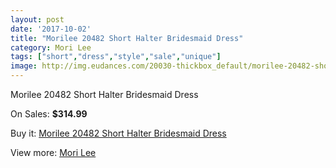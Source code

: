 ```yaml
---
layout: post
date: '2017-10-02'
title: "Morilee 20482 Short Halter Bridesmaid Dress"
category: Mori Lee
tags: ["short","dress","style","sale","unique"]
image: http://img.eudances.com/20030-thickbox_default/morilee-20482-short-halter-bridesmaid-dress.jpg
---
```

Morilee 20482 Short Halter Bridesmaid Dress

On Sales: **$314.99**
<a href="https://www.eudances.com/en/mori-lee/5999-morilee-20482-short-halter-bridesmaid-dress.html"><amp-img layout="responsive" width="600" height="600" src="//img.eudances.com/20030-thickbox_default/morilee-20482-short-halter-bridesmaid-dress.jpg" alt="Morilee 20482 Short Halter Bridesmaid Dress 0" /></a>
<a href="https://www.eudances.com/en/mori-lee/5999-morilee-20482-short-halter-bridesmaid-dress.html"><amp-img layout="responsive" width="600" height="600" src="//img.eudances.com/20032-thickbox_default/morilee-20482-short-halter-bridesmaid-dress.jpg" alt="Morilee 20482 Short Halter Bridesmaid Dress 1" /></a>
<a href="https://www.eudances.com/en/mori-lee/5999-morilee-20482-short-halter-bridesmaid-dress.html"><amp-img layout="responsive" width="600" height="600" src="//img.eudances.com/20031-thickbox_default/morilee-20482-short-halter-bridesmaid-dress.jpg" alt="Morilee 20482 Short Halter Bridesmaid Dress 2" /></a>

Buy it: [Morilee 20482 Short Halter Bridesmaid Dress](https://www.eudances.com/en/mori-lee/5999-morilee-20482-short-halter-bridesmaid-dress.html "Morilee 20482 Short Halter Bridesmaid Dress")

View more: [Mori Lee](https://www.eudances.com/en/65-mori-lee "Mori Lee")